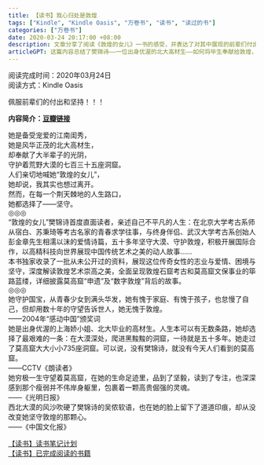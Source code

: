 ```yaml
---
title: 【读书】我心归处是敦煌
tags: ["Kindle", "Kindle Oasis", "万卷书", "读书", "读过的书"]
categories: ["万卷书"]
date: 2020-03-24 20:17:00 +08:00
description: 文章分享了阅读《敦煌的女儿》一书的感受，并表达了对其中展现的前辈们付出与坚持的由衷敬佩。
articleGPT: 这篇内容总结了樊锦诗——一位出身优渥的北大高材生——如何将毕生奉献给敦煌，坚守大漠五十余载，守护并传承莫高窟文化遗产的传奇人生。
---
```


阅读完成时间：2020年03月24日  
阅读方式：Kindle Oasis

佩服前辈们的付出和坚持！！！

**内容简介：[豆瓣链接](https://book.douban.com/subject/34799573/)**

她是备受宠爱的江南闺秀，  
她是风华正茂的北大高材生，  
却奉献了大半辈子的光阴，  
守护着荒野大漠的七百三十五座洞窟。  
人们亲切地喊她“敦煌的女儿”，  
她却说，我其实也想过离开。  
然而，在每一个荆天棘地的人生路口，  
她都选择了——坚守。  
◎◎◎  
“敦煌的女儿”樊锦诗首度直面读者，亲述自己不平凡的人生：在北京大学考古系师从宿白、苏秉琦等考古名家的青春求学往事，与终身伴侣、武汉大学考古系创始人彭金章先生相濡以沫的爱情诗篇，五十多年坚守大漠、守护敦煌，积极开展国际合作，以高精科技向世界展现中国传统艺术之美的动人故事……  
本书独家收录了一批从未公开过的资料，展现这位传奇女性的志业与爱情、困境与坚守，深度解读敦煌艺术崇高之美，全面呈现敦煌石窟考古和莫高窟文保事业的筚路蓝缕，详细披露莫高窟“申遗”及“数字敦煌”背后的故事。  
◎◎◎  
她守护国宝，从青春少女到满头华发，她有愧于家庭、有愧于孩子，也怠慢了自己，但却用数十年的守望告诉世人，她无愧于敦煌。  
——2004年“感动中国”颁奖词  
她是出身优渥的上海娇小姐、北大毕业的高材生。人生本可以有无数条路，她却选择了最艰难的一条：在大漠深处，爬进黑黢黢的洞窟，一待就是五十多年。她走过了莫高窟大大小小735座洞窟。可以说，没有樊锦诗，就没有今天人们看到的莫高窟。  
——CCTV《朗读者》  
她穷极一生守望着莫高窟，在她的生命足迹里，品到了坚毅，读到了专注，也深深感到那个瘦弱并不伟岸身躯里，包裹着一颗高贵倔强的灵魂。  
——《光明日报》  
西北大漠的风沙吹硬了樊锦诗的吴侬软语，也在她的脸上留下了道道印痕，却从没改变她坚守敦煌的那颗心。  
——《中国文化报》

[【读书】读书笔记计划](/posts/2016/1114/reading-plan)  
[【读书】已完成阅读的书籍](/posts/2017/0315/reading-done)
